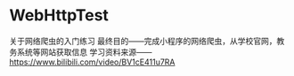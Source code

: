 # WebHttpTest
关于网络爬虫的入门练习
最终目的——完成小程序的网络爬虫，从学校官网，教务系统等网站获取信息
学习资料来源——https://www.bilibili.com/video/BV1cE411u7RA
